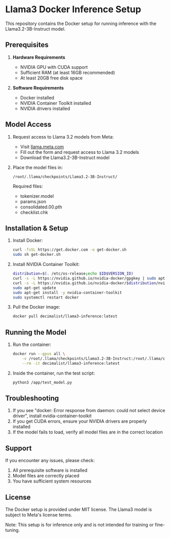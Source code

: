# Llama3 Docker Inference Setup

This repository contains the Docker setup for running inference with the Llama3.2-3B-Instruct model.

## Prerequisites

1. **Hardware Requirements**
   - NVIDIA GPU with CUDA support
   - Sufficient RAM (at least 16GB recommended)
   - At least 20GB free disk space

2. **Software Requirements**
   - Docker installed
   - NVIDIA Container Toolkit installed
   - NVIDIA drivers installed

## Model Access

1. Request access to Llama 3.2 models from Meta:
   - Visit [llama.meta.com](https://llama.meta.com)
   - Fill out the form and request access to Llama 3.2 models
   - Download the Llama3.2-3B-Instruct model

2. Place the model files in:
   ```
   /root/.llama/checkpoints/Llama3.2-3B-Instruct/
   ```

   Required files:
   - tokenizer.model
   - params.json
   - consolidated.00.pth
   - checklist.chk

## Installation & Setup

1. Install Docker:
   ```bash
   curl -fsSL https://get.docker.com -o get-docker.sh
   sudo sh get-docker.sh
   ```

2. Install NVIDIA Container Toolkit:
   ```bash
   distribution=$(. /etc/os-release;echo $ID$VERSION_ID)
   curl -s -L https://nvidia.github.io/nvidia-docker/gpgkey | sudo apt-key add -
   curl -s -L https://nvidia.github.io/nvidia-docker/$distribution/nvidia-docker.list | sudo tee /etc/apt/sources.list.d/nvidia-docker.list
   sudo apt-get update
   sudo apt-get install -y nvidia-container-toolkit
   sudo systemctl restart docker
   ```

3. Pull the Docker image:
   ```bash
   docker pull decimalist/llama3-inference:latest
   ```

## Running the Model

1. Run the container:
   ```bash
   docker run --gpus all \
       -v /root/.llama/checkpoints/Llama3.2-3B-Instruct:/root/.llama/checkpoints/Llama3.2-3B-Instruct \
       --rm -it decimalist/llama3-inference:latest
   ```

2. Inside the container, run the test script:
   ```bash
   python3 /app/test_model.py
   ```

## Troubleshooting

1. If you see "docker: Error response from daemon: could not select device driver", install nvidia-container-toolkit
2. If you get CUDA errors, ensure your NVIDIA drivers are properly installed
3. If the model fails to load, verify all model files are in the correct location

## Support

If you encounter any issues, please check:
1. All prerequisite software is installed
2. Model files are correctly placed
3. You have sufficient system resources

## License

The Docker setup is provided under MIT license. The Llama3 model is subject to Meta's license terms.

Note: This setup is for inference only and is not intended for training or fine-tuning.
